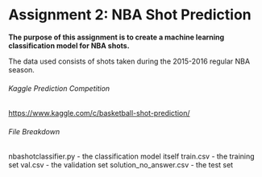 # Assignment 2: NBA Shot Prediction

**The purpose of this assignment is to create a machine learning classification model for NBA shots.**

The data used consists of shots taken during the 2015-2016 regular NBA season.

###### Kaggle Prediction Competition
https://www.kaggle.com/c/basketball-shot-prediction/

###### File Breakdown
nbashotclassifier.py - the classification model itself
train.csv - the training set
val.csv - the validation set
solution_no_answer.csv - the test set
